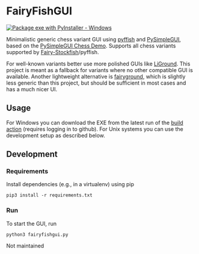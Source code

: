 # FairyFishGUI

[![Package exe with PyInstaller - Windows](https://github.com/fairy-stockfish/FairyFishGUI/actions/workflows/build.yml/badge.svg)](https://github.com/fairy-stockfish/FairyFishGUI/actions/workflows/build.yml)

Minimalistic generic chess variant GUI using [pyffish](https://pypi.org/project/pyffish/) and [PySimpleGUI](https://github.com/PySimpleGUI/PySimpleGUI), based on the [PySimpleGUI Chess Demo](https://github.com/PySimpleGUI/PySimpleGUI/tree/master/Chess). Supports all chess variants supported by [Fairy-Stockfish](https://github.com/fairy-stockfish/Fairy-Stockfish)/pyffish.

For well-known variants better use more polished GUIs like [LiGround](https://github.com/ml-research/liground). This project is meant as a fallback for variants where no other compatible GUI is available. Another lightweight alternative is [fairyground](https://fairyground.vercel.app/), which is slightly less generic than this project, but should be sufficient in most cases and has a much nicer UI.

## Usage

For Windows you can download the EXE from the latest run of the [build action](https://github.com/fairy-stockfish/FairyFishGUI/actions/workflows/build.yml) (requires logging in to github). For Unix systems you can use the development setup as described below.

## Development

### Requirements

Install dependencies (e.g., in a virtualenv) using pip

    pip3 install -r requirements.txt

### Run

To start the GUI, run

    python3 fairyfishgui.py

Not maintained
